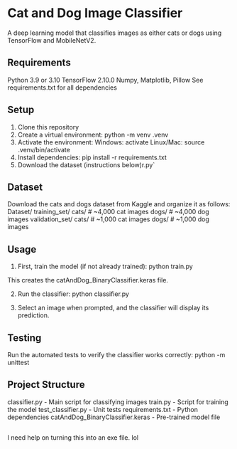 # Cat and Dog Image Classifier

A deep learning model that classifies images as either cats or dogs using TensorFlow and MobileNetV2.

## Requirements

Python 3.9 or 3.10
TensorFlow 2.10.0
Numpy, Matplotlib, Pillow
See requirements.txt for all dependencies

## Setup

1. Clone this repository
2. Create a virtual environment: python -m venv .venv
3. Activate the environment:
    Windows: activate
    Linux/Mac: source .venv/bin/activate
4. Install dependencies: pip install -r requirements.txt
5. Download the dataset (instructions below)r.py`

## Dataset 

Download the cats and dogs dataset from Kaggle and organize it as follows:
Dataset/
  training_set/
    cats/      # ~4,000 cat images
    dogs/      # ~4,000 dog images
  validation_set/
    cats/      # ~1,000 cat images
    dogs/      # ~1,000 dog images

## Usage

1. First, train the model (if not already trained):
    python train.py

This creates the catAndDog_BinaryClassifier.keras file.

2. Run the classifier:
    python classifier.py

3. Select an image when prompted, and the classifier will display its prediction.

## Testing

Run the automated tests to verify the classifier works correctly:
    python -m unittest 
    
## Project Structure
classifier.py - Main script for classifying images 
train.py - Script for training the model
test_classifier.py - Unit tests
requirements.txt - Python dependencies
catAndDog_BinaryClassifier.keras - Pre-trained model file

##
I need help on turning this into an exe file. lol

